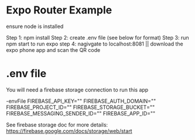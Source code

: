 # Expo Router Example

ensure node is installed

Step 1: npm install
Step 2: create .env file (see below for format)
Step 3: run npm start to run expo
step 4: nagivgate to localhost:8081 || download the expo phone app and scan the QR code

# .env file

You will need a firebase storage connection to run this app

-envFile
FIREBASE_API_KEY=""
FIREBASE_AUTH_DOMAIN=""
FIREBASE_PROJECT_ID=""
FIREBASE_STORAGE_BUCKET=""
FIREBASE_MESSAGING_SENDER_ID=""
FIREBASE_APP_ID=""

See firebase storage doc for more details: https://firebase.google.com/docs/storage/web/start
